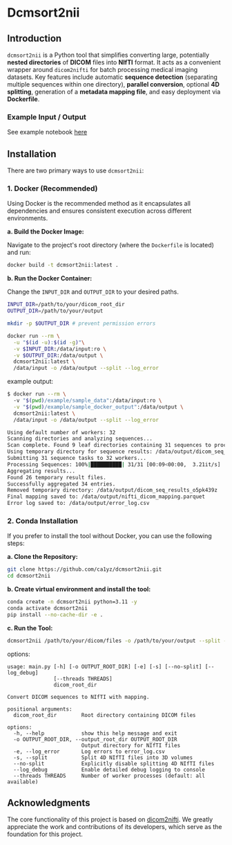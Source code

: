 # Dcmsort2nii

## Introduction

`dcmsort2nii` is a Python tool that simplifies converting large, potentially **nested directories** of **DICOM** files into **NIfTI** format. It acts as a convenient wrapper around `dicom2nifti` for batch processing medical imaging datasets. Key features include automatic **sequence detection** (separating multiple sequences within one directory), **parallel conversion**, optional **4D splitting**, generation of a **metadata mapping file**, and easy deployment via **Dockerfile**.

### Example Input / Output 

See example notebook [here](./example/example_notebook.ipynb)

## Installation

There are two primary ways to use `dcmsort2nii`:

### 1. Docker (Recommended)

Using Docker is the recommended method as it encapsulates all dependencies and ensures consistent execution across different environments.

**a. Build the Docker Image:**

Navigate to the project's root directory (where the `Dockerfile` is located) and run:

```bash
docker build -t dcmsort2nii:latest .
```

**b. Run the Docker Container:**

Change the `INPUT_DIR` and `OUTPUT_DIR` to your desired paths.
```bash
INPUT_DIR=/path/to/your/dicom_root_dir
OUTPUT_DIR=/path/to/your/output

mkdir -p $OUTPUT_DIR # prevent permission errors

docker run --rm \
  -u "$(id -u):$(id -g)"\
  -v $INPUT_DIR:/data/input:ro \
  -v $OUTPUT_DIR:/data/output \
  dcmsort2nii:latest \
  /data/input -o /data/output --split --log_error
```

example output:
```bash
$ docker run --rm \      
  -v "$(pwd)/example/sample_data":/data/input:ro \
  -v "$(pwd)/example/sample_docker_output":/data/output \
  dcmsort2nii:latest \
  /data/input -o /data/output --split --log_error

Using default number of workers: 32
Scanning directories and analyzing sequences...
Scan complete. Found 9 leaf directories containing 31 sequences to process.
Using temporary directory for sequence results: /data/output/dicom_seq_results_o5pk439z
Submitting 31 sequence tasks to 32 workers...
Processing Sequences: 100%|██████████| 31/31 [00:09<00:00,  3.21it/s]
Aggregating results...
Found 26 temporary result files.
Successfully aggregated 34 entries.
Removed temporary directory: /data/output/dicom_seq_results_o5pk439z
Final mapping saved to: /data/output/nifti_dicom_mapping.parquet
Error log saved to: /data/output/error_log.csv
```

### 2. Conda Installation

If you prefer to install the tool without Docker, you can use the following steps:

**a. Clone the Repository:**

```bash
git clone https://github.com/ca1yz/dcmsort2nii.git
cd dcmsort2nii
```

**b. Create virtual environment and install the tool:**

```bash
conda create -n dcmsort2nii python=3.11 -y
conda activate dcmsort2nii
pip install --no-cache-dir -e .
```

**c. Run the Tool:**

```bash
dcmsort2nii /path/to/your/dicom/files -o /path/to/your/output --split --log_error
```

options:
```
usage: main.py [-h] [-o OUTPUT_ROOT_DIR] [-e] [-s] [--no-split] [--log_debug]
               [--threads THREADS]
               dicom_root_dir

Convert DICOM sequences to NIfTI with mapping.

positional arguments:
  dicom_root_dir        Root directory containing DICOM files

options:
  -h, --help            show this help message and exit
  -o OUTPUT_ROOT_DIR, --output_root_dir OUTPUT_ROOT_DIR
                        Output directory for NIfTI files
  -e, --log_error       Log errors to error_log.csv
  -s, --split           Split 4D NIfTI files into 3D volumes
  --no-split            Explicitly disable splitting 4D NIfTI files
  --log_debug           Enable detailed debug logging to console
  --threads THREADS     Number of worker processes (default: all available)
```

## Acknowledgments
The core functionality of this project is based on [dicom2nifti](https://github.com/icometrix/dicom2nifti). We greatly appreciate the work and contributions of its developers, which serve as the foundation for this project.
